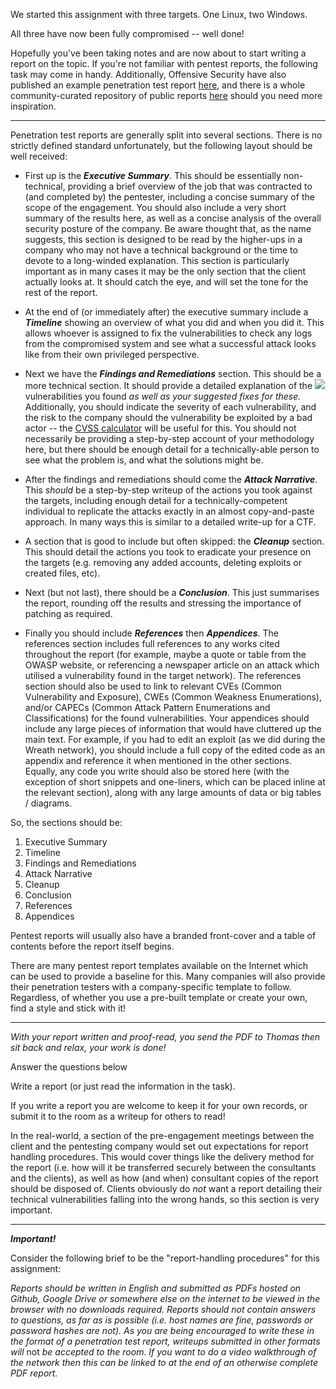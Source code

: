 We started this assignment with three targets. One Linux, two Windows.

All three have now been fully compromised -- well done!

Hopefully you've been taking notes and are now about to start writing a report on the topic. If you're not familiar with pentest reports, the following task may come in handy. Additionally, Offensive Security have also published an example penetration test report [here](https://www.offensive-security.com/reports/penetration-testing-sample-report-2013.pdf), and there is a whole community-curated repository of public reports [here](https://github.com/juliocesarfort/public-pentesting-reports) should you need more inspiration.  

---

Penetration test reports are generally split into several sections. There is no strictly defined standard unfortunately, but the following layout should be well received:  

- First up is the **_Executive Summary_**. This should be essentially non-technical, providing a brief overview of the job that was contracted to (and completed by) the pentester, including a concise summary of the scope of the engagement. You should also include a very short summary of the results here, as well as a concise analysis of the overall security posture of the company. Be aware thought that, as the name suggests, this section is designed to be read by the higher-ups in a company who may not have a technical background or the time to devote to a long-winded explanation. This section is particularly important as in many cases it may be the only section that the client actually looks at. It should catch the eye, and will set the tone for the rest of the report.  
    
- At the end of (or immediately after) the executive summary include a _**Timeline**_ showing an overview of what you did and when you did it. This allows whoever is assigned to fix the vulnerabilities to check any logs from the compromised system and see what a successful attack looks like from their own privileged perspective.  
    
- Next we have the _**Findings and Remediations**_ section. This should be a more technical section. It should provide a detailed explanation of the ![](https://assets.tryhackme.com/additional/wreath-network/ZGQ1N2QwNWU5.png)vulnerabilities you found _as well as your suggested fixes for these._ Additionally, you should indicate the severity of each vulnerability, and the risk to the company should the vulnerability be exploited by a bad actor -- the [CVSS calculator](https://www.first.org/cvss/calculator/3.1) will be useful for this. You should not necessarily be providing a step-by-step account of your methodology here, but there should be enough detail for a technically-able person to see what the problem is, and what the solutions might be.  
    
- After the findings and remediations should come the _**Attack Narrative**_. This _should_ be a step-by-step writeup of the actions you took against the targets, including enough detail for a technically-competent individual to replicate the attacks exactly in an almost copy-and-paste approach. In many ways this is similar to a detailed write-up for a CTF.
- A section that is good to include but often skipped: the _**Cleanup**_ section. This should detail the actions you took to eradicate your presence on the targets (e.g. removing any added accounts, deleting exploits or created files, etc).
- Next (but not last), there should be a _**Conclusion**_. This just summarises the report, rounding off the results and stressing the importance of patching as required.
- Finally you should include _**References**_ then _**Appendices**_. The references section includes full references to any works cited throughout the report (for example, maybe a quote or table from the OWASP website, or referencing a newspaper article on an attack which utilised a vulnerability found in the target network). The references section should also be used to link to relevant CVEs (Common Vulnerability and Exposure), CWEs (Common Weakness Enumerations), and/or CAPECs (Common Attack Pattern Enumerations and Classifications) for the found vulnerabilities. Your appendices should include any large pieces of information that would have cluttered up the main text. For example, if you had to edit an exploit (as we did during the Wreath network), you should include a full copy of the edited code as an appendix and reference it when mentioned in the other sections. Equally, any code you write should also be stored here (with the exception of short snippets and one-liners, which can be placed inline at the relevant section), along with any large amounts of data or big tables / diagrams.  
    

So, the sections should be:

1. Executive Summary
2. Timeline
3. Findings and Remediations
4. Attack Narrative
5. Cleanup
6. Conclusion
7. References
8. Appendices  
    

Pentest reports will usually also have a branded front-cover and a table of contents before the report itself begins.  

There are many pentest report templates available on the Internet which can be used to provide a baseline for this. Many companies will also provide their penetration testers with a company-specific template to follow. Regardless, of whether you use a pre-built template or create your own, find a style and stick with it!

---

_With your report written and proof-read, you send the PDF to Thomas then sit back and relax, your work is done!_  

Answer the questions below

Write a report (or just read the information in the task).

If you write a report you are welcome to keep it for your own records, or submit it to the room as a writeup for others to read!

In the real-world, a section of the pre-engagement meetings between the client and the pentesting company would set out expectations for report handling procedures. This would cover things like the delivery method for the report (i.e. how will it be transferred securely between the consultants and the clients), as well as how (and when) consultant copies of the report should be disposed of. Clients obviously do _not_ want a report detailing their technical vulnerabilities falling into the wrong hands, so this section is very important.

---

_**Important!**_  

Consider the following brief to be the "report-handling procedures" for this assignment:  

_Reports should be written in English and submitted as PDFs hosted on Github, Google Drive or somewhere else on the internet to be viewed in the browser with no downloads required. Reports should not contain answers to questions, as far as is possible (i.e. host names are fine, passwords or password hashes are not). As you are being encouraged to write these in the format of a penetration test report, writeups submitted in other formats will_ not _be accepted to the room. If you want to do a video walkthrough of the network then this can be linked to at the end of an otherwise complete PDF report._